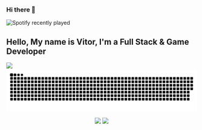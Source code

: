 ### Hi there 👋





![Spotify recently played](https://spotify-recently-played-readme.vercel.app/api?user=22nxzhrrbafxdtdeqr7c5d6jy&count=3&unique=true&width=1000)


<p align = "center">
    <h2>
    Hello, My name is Vitor, I'm a Full Stack & Game Developer
    </h2>
 <a href="https://biturones.webflow.io">
  <img src="https://imgur.com/5KO5A3h"/>
</a>


 <picture>
  <source media="(prefers-color-scheme: dark)" srcset="https://raw.githubusercontent.com/VitorSoaresSilva/VitorSoaresSilva/output/github-snake-dark.svg">
  <img alt="Commit Snake Game!" src="https://raw.githubusercontent.com/VitorSoaresSilva/VitorSoaresSilva/output/github-snake-light.svg#gh-light-mode-only">
 </picture>
</p>

<p align = "center">
  <img  src = "https://github-readme-stats.vercel.app/api?username=VitorSoaresSilva&count_private=true&show_icons=true&theme=tokyonight&line_height=27">
  <img src = "https://github-readme-stats.vercel.app/api/top-langs/?username=VitorSoaresSilva&count_private=true&theme=tokyonight">
</p>